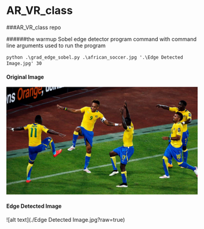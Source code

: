 # AR_VR_class

###AR_VR_class repo

######the warmup Sobel edge detector program
command with command line arguments used to run the program

```angular2html
python .\grad_edge_sobel.py .\african_soccer.jpg '.\Edge Detected Image.jpg' 30
```

#### **Original Image**
![alt text](./african_soccer.jpg?raw=true)


#### **Edge Detected Image**
![alt text](./Edge Detected Image.jpg?raw=true)


